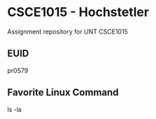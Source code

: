 # CSCE1015 - Hochstetler
Assignment repository for UNT CSCE1015
## EUID
pr0579
## Favorite Linux Command
ls -la
